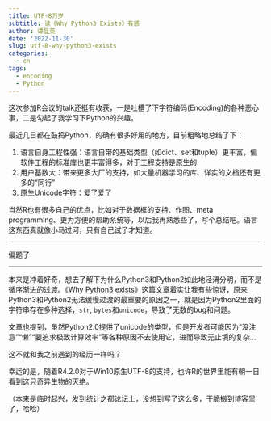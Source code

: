 ```yaml
---
title: UTF-8万岁
subtitle: 读《Why Python3 Exists》有感
author: 谭显英
date: '2022-11-30'
slug: utf-8-why-python3-exists
categories:
  - cn
tags:
  - encoding
  - Python
---
```


这次参加R会议的talk还挺有收获，一是吐槽了下字符编码(Encoding)的各种恶心事，二是勾起了我学习下Python的兴趣。

最近几日都在鼓捣Python，的确有很多好用的地方，目前粗略地总结了下：
1. 语言自身工程性强：语言自带的基础类型（如dict、set和tuple）更丰富，偏软件工程的标准库也更丰富得多，对于工程支持是原生的
1. 用户基数大：带来更多大厂的支持，如大量机器学习的库、详实的文档还有更多的“同行”
1. 原生Unicode字符：爱了爱了

当然R也有很多自己的优点，比如对于数据框的支持、作图、meta programming、更为方便的帮助系统等，以后我再熟悉些了，写个总结吧。语言这东西真就像小马过河，只有自己试了才知道。

---
偏题了

---

本来是冲着好奇，想去了解下为什么Python3和Python2如此地泾渭分明，而不是循序渐进的过渡。[《Why Python3 exists》](https://snarky.ca/why-python-3-exists/)这篇文章着实让我有些惊讶，原来Python3和Python2无法缓慢过渡的最重要的原因之一，就是因为Python2里面的字符串存在多种选择，`str`, `bytes`和`unicode`，导致了无数的bug和问题。

文章也提到，虽然Python2.0提供了unicode的类型，但是开发者可能因为“没注意”“懒”“要追求极致计算效率”等各种原因不去使用它，进而导致无止境的复杂…

这不就和我之前遇到的经历一样吗？

幸运的是，随着R4.2.0对于Win10原生UTF-8的支持，也许R的世界里能有朝一日看到这只奇异生物的灭绝。

（本来是临时起兴，发到统计之都论坛上，没想到写了这么多，干脆搬到博客里了，哈哈）
